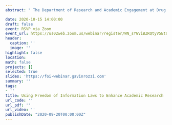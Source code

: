 ```yaml
---
abstract: " The Department of Research and Academic Engagement at Drug Policy Alliance is excited to host Gavin Rozzi for our upcoming webinar. Freedom of information laws are often used by journalists to uncover documents, data & information at the state and federal levels, but they’re a powerful and often under-utilized tool for researchers studying public administration. This webinar will provide a high-level overview of the freedom of information request process at the federal & local level along with examples of best practices for obtaining research data using FOIA laws. Examples of the research potential of FOIA data & along with commonly encountered challenges will be covered. Basic data science concepts will also be introduced, including recommended workflows for processing & cleaning data obtained from the government."

date: 2020-10-15 14:00:00
draft: false
event: RSVP via Zoom
event_url: https://us02web.zoom.us/webinar/register/WN_sYGViBZRQtyV5EtUoAIhGg
header:
  caption: ''
  image: ''
highlight: false
location:
math: false
projects: []
selected: true
slides: 'https://foi-webinar.gavinrozzi.com'
summary: ''
tags:
- ''
title: Using Freedom of Information Laws to Enhance Academic Research
url_code: ''
url_pdf: ''
url_video: ''
publishDate: "2020-09-20T00:00:00Z"
---
```

